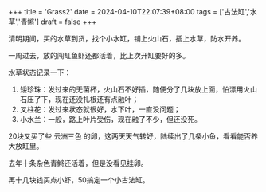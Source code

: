 +++
title = 'Grass2'
date = 2024-04-10T22:07:39+08:00
tags = ['古法缸','水草','青鳉']
draft = false
+++

清明期间，买的水草到货，找个小水缸，铺上火山石，插上水草，防水开养。

一周过去，放的闯缸鱼虾还都活着，比上次开缸要好的多。

水草状态记录一下：

1. 矮珍珠：发过来的无菌杯，火山石不好插，随便分了几块放上面，怕漂用火山石压了下，现在还没扎根还有点融叶；
2. 叉柱花：发过来状态就很好，水下叶，一直没问题；
3. 小水兰：一般，路上叶片受伤，现在融了不少，但还没死。

20块又买了些 云洲三色 的卵，这两天天气转好，陆续出了几条小鱼，看看能否养大放缸里。

去年十条杂色青鳉还活着，但是没看见挂卵。

再十几块钱买点小虾，50搞定一个小古法缸。
